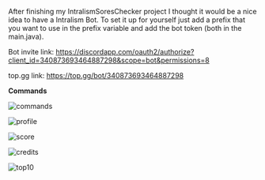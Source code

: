 After finishing my IntralismSoresChecker project I thought it would be a nice idea to have a Intralism Bot. To set it up for yourself just add a prefix that you want to use in the prefix variable and add the bot token (both in the main.java).

Bot invite link: https://discordapp.com/oauth2/authorize?client_id=340873693464887298&scope=bot&permissions=8

top.gg link: https://top.gg/bot/340873693464887298

**Commands**

![commands](https://i.imgur.com/dvwZb4i.png)

![profile](https://i.imgur.com/erqX8T6.png)

![score](https://i.imgur.com/FG40ksA.png)

![credits](https://i.imgur.com/C6i4kXQ.png)

![top10](https://i.imgur.com/AwK5YpN.png)